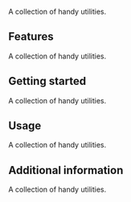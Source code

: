 A collection of handy utilities.

## Features

A collection of handy utilities.

## Getting started

A collection of handy utilities.

## Usage

A collection of handy utilities.

## Additional information

A collection of handy utilities.
